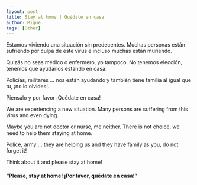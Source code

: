 ```yaml
---
layout: post
title: Stay at home | Quédate en casa
author: Migue
tags: [Other]
---
```


Estamos viviendo una situación sin predecentes. Muchas personas están sufriendo por culpa de este virus e incluso muchas están muriendo.
  
Quizás no seas médico o enfermero, yo tampoco. No tenemos elección, tenemos que ayudarlos estando en casa.
 
Policías, militares ... nos están ayudando y también tiene familia al igual que tu, ¡no lo olvides!.

Piensalo y por favor ¡Quédate en casa!


We are experiencing a new situation. Many persons are suffering from this virus and even dying.
  
Maybe you are not doctor or nurse, me neither. There is not choice, we need to help them staying at home.
  
Police, army ... they are helping us and they have family as you, do not forget it!

Think about it and please stay at home!



#### “Please, stay at home! ¡Por favor, quédate en casa!” 